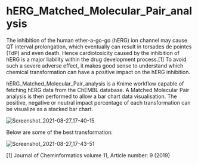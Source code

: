# hERG_Matched_Molecular_Pair_analysis

The inhibition of the human ether-a-go-go (hERG) ion channel may cause QT interval prolongation, which eventually can result in torsades de pointes (TdP) and even death. Hence cardiotoxicity caused by the inhibition of hERG is a major liability within the drug development process.[1] To avoid such a severe adverse effect, it makes good sense to understand which chemical transformation can have a positive impact on the hERG inhibition.

hERG_Matched_Molecular_Pair_analysis is a Knime workflow capable of fetching hERG data from the ChEMBL database. A Matched Molecular Pair analysis is then performed to allow a bar chart data visualisation. The positive, negative or neutral impact percentage of each transformation can be visualize as a stacked bar chart.

![Screenshot_2021-08-27_17-40-15](https://user-images.githubusercontent.com/71086972/131153246-08fbd664-ffbb-4c81-bb92-842e07949dcc.png)

Below are some of the best transformation:

![Screenshot_2021-08-27_17-43-51](https://user-images.githubusercontent.com/71086972/131153784-87fd42b3-906e-42d9-9941-d404e5d15fc2.png)

[1] Journal of Cheminformatics volume 11, Article number: 9 (2019) 
